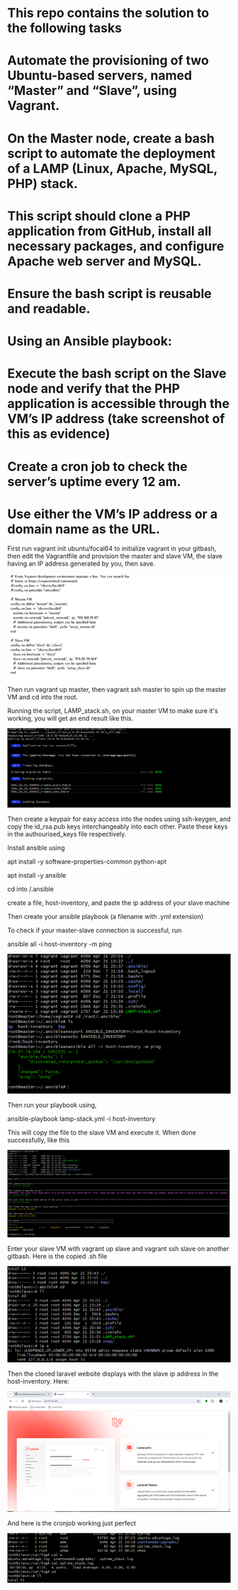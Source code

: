 # This repo contains the solution to the following tasks


# Automate the provisioning of two Ubuntu-based servers, named “Master” and “Slave”, using Vagrant.
# On the Master node, create a bash script to automate the deployment of a LAMP (Linux, Apache, MySQL, PHP) stack.
# This script should clone a PHP application from GitHub, install all necessary packages, and configure Apache web server and MySQL. 
# Ensure the bash script is reusable and readable.
# Using an Ansible playbook:
# Execute the bash script on the Slave node and verify that the PHP application is accessible through the VM’s IP address (take screenshot of this as evidence)
# Create a cron job to check the server’s uptime every 12 am.
# Use either the VM’s IP address or a domain name as the URL.

First run vagrant init ubuntu/focal64 to initialize vagrant in your gitbash, then edit the Vagrantfile and provision the master and slave VM, the slave having an IP address generated by you, then save.

![Screenshot 1](/Vagrantfile.png)

Then run vagrant up master, then vagrant ssh master to spin up the master VM and cd into the root.

Running the script, LAMP_stack.sh, on your master VM to make sure it's working, you will get an end result like this.

![Screenshot 2](/database%20created.png)

Then create a keypair for easy access into the nodes using ssh-keygen, and copy the id_rsa.pub keys interchangeably into each other. Paste these keys in the authourised_keys file respectively.

Install ansible using

apt install -y software-properties-common python-apt

apt install -y ansible

cd into /.ansible

create a file, host-inventory, and paste the ip address of your slave machine

Then create your ansible playbook (a filename with .yml extension)

To check if your master-slave connection is successful, run

ansible all -i host-inventory -m ping

![Screenshot 3](/connection%20established.png)


Then run your playbook using,

ansible-playbook lamp-stack.yml -i host-inventory

This will copy the file to the slave VM and execute it. When done successfully, like this 

![Screenshot 4](/Script%20ran%20successfully.png)


Enter your slave VM with vagrant up slave and vagrant ssh slave on another gitbash. Here is the copied .sh file

![Screenshot 5](/copied%20to%20slave.png)


Then the cloned laravel website displays with the slave ip address in the host-inventory.
Here:

![Screenshot 6](/laravel%20site%20with%20node%20ip.png)


And here is the cronjob working just perfect

![Screenshot 7](/cronjob.png)